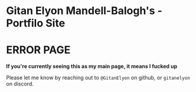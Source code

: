 # Gitan Elyon Mandell-Balogh's - Portfilo Site

# ERROR PAGE

**If you're currently seeing this as my main page, it means I fucked up**

Please let me know by reaching out to `@GitanElyon` on github, or `gitanelyon` on discord.



